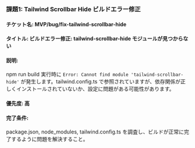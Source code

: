 ### 課題1: Tailwind Scrollbar Hide ビルドエラー修正
#### チケット名: MVP/bug/fix-tailwind-scrollbar-hide
#### タイトル: ビルドエラー修正: tailwind-scrollbar-hide モジュールが見つからない
#### 説明:
npm run build 実行時に `Error: Cannot find module 'tailwind-scrollbar-hide'` が発生します。tailwind.config.ts で参照されていますが、依存関係が正しくインストールされていないか、設定に問題がある可能性があります。
#### 優先度: 高
#### 完了条件:
package.json, node_modules, tailwind.config.ts を調査し、ビルドが正常に完了するように問題を解決すること。